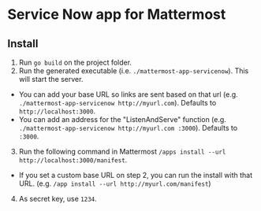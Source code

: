 # Service Now app for Mattermost

## Install

1. Run `go build` on the project folder.
2. Run the generated executable (i.e. `./mattermost-app-servicenow`). This will start the server.
  - You can add your base URL so links are sent based on that url (e.g. `./mattermost-app-servicenow http://myurl.com`). Defaults to `http://localhost:3000`.
  - You can add an address for the "ListenAndServe" function (e.g. `./mattermost-app-servicenow http://myurl.com :3000`). Defaults to `:3000`.
3. Run the following command in Mattermost `/apps install --url http://localhost:3000/manifest`.
  - If you set a custom base URL on step 2, you can run the install with that URL. (e.g. `/app install --url http://myurl.com/manifest`)
4. As secret key, use `1234`.
